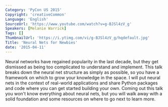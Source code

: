 ```yaml
---
Category: 'PyCon US 2015'
Copyright: 'creativeCommon'
Language: 'English'
SourceUrl: 'https://www.youtube.com/watch?v=g-BJSl4zV_g'
Speakers: [Melanie Warrick]
Tags: []
ThumbnailUrl: 'https://i.ytimg.com/vi/g-BJSl4zV_g/hqdefault.jpg'
Title: 'Neural Nets for Newbies'
date: '2015-04-11'
---
```

Neural networks have regained popularity in the last decade, but they get dismissed as being too complicated to understand and implement. This talk breaks down the neural net structure as simply as possible, so you have a framework on which to grow your knowledge in the space. I will put neural nets in the context of real-world applications and share Python packages and code where you can get started building your own. Coming out this talk you won't know everything about neural nets, but you will walk away with a solid foundation and some resources on where to go next to learn more.

